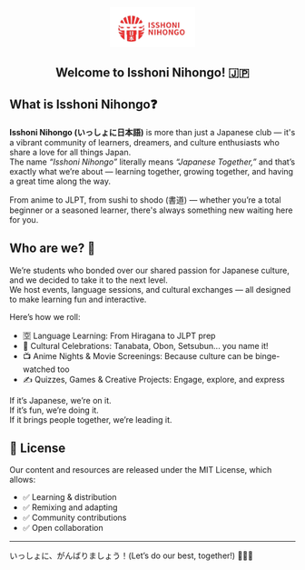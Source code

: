 <div align="center">
   <a href="https://github.com/isshoni-nihongo"> 
      <img src="./assets/ingo.png" width="150" alt="Isshoni Nihongo Logo"/>
   </a>
   <br/>
   <h2>Welcome to Isshoni Nihongo! 🇯🇵</h2>
</div>

## What is Isshoni Nihongo❓️

**Isshoni Nihongo (いっしょに日本語)** is more than just a Japanese club — it's a vibrant community of learners, dreamers, and culture enthusiasts who share a love for all things Japan.  
The name _“Isshoni Nihongo”_ literally means _“Japanese Together,”_ and that’s exactly what we’re about — learning together, growing together, and having a great time along the way.

From anime to JLPT, from sushi to shodo (書道) — whether you’re a total beginner or a seasoned learner, there's always something new waiting here for you.

## Who are we? 🌸

We’re students who bonded over our shared passion for Japanese culture, and we decided to take it to the next level.  
We host events, language sessions, and cultural exchanges — all designed to make learning fun and interactive.

Here’s how we roll:

- 🈳 Language Learning: From Hiragana to JLPT prep
- 🎎 Cultural Celebrations: Tanabata, Obon, Setsubun... you name it!
- 📺 Anime Nights & Movie Screenings: Because culture can be binge-watched too
- ✍️ Quizzes, Games & Creative Projects: Engage, explore, and express

If it’s Japanese, we’re on it.  
If it’s fun, we’re doing it.  
If it brings people together, we’re leading it.

## 📜 License

Our content and resources are released under the MIT License, which allows:

- ✅ Learning & distribution
- ✅ Remixing and adapting
- ✅ Community contributions
- ✅ Open collaboration

---

いっしょに、がんばりましょう！(Let’s do our best, together!) 💪🇯🇵
